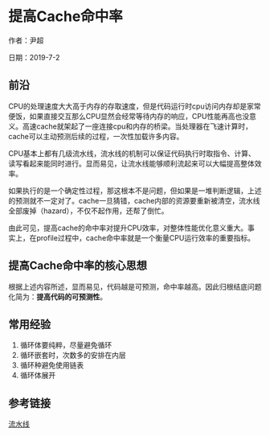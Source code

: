 # 提高Cache命中率

作者：尹超

日期：2019-7-2

## 前沿

​	CPU的处理速度大大高于内存的存取速度，但是代码运行时cpu访问内存却是家常便饭，如果直接交互那么CPU显然会经常等待内存的响应，CPU性能再高也没意义。高速cache就架起了一座连接cpu和内存的桥梁。当处理器在飞速计算时，cache可以主动预测后续的过程，一次性加载许多内容。

​	CPU基本上都有几级流水线，流水线的机制可以保证代码执行时取指令、计算、读写看起来能同时进行。显而易见，让流水线能够顺利流起来可以大幅提高整体效率。

​	如果执行的是一个确定性过程，那这根本不是问题，但如果是一堆判断逻辑，上述的预测就不一定对了。cache一旦猜错，cache内部的资源要重新被清空，流水线全部废掉（hazard），不仅不起作用，还帮了倒忙。

​	由此可见，提高cache的命中率对提升CPU效率，对整体性能优化意义重大。事实上，在profile过程中，cache命中率就是一个衡量CPU运行效率的重要指标。

## 提高Cache命中率的核心思想

​	根据上述内容所述，显而易见，代码越是可预测，命中率越高。因此归根结底问题化简为：**提高代码的可预测性**。

## 常用经验

1. 循环体要纯粹，尽量避免循环
2. 循环嵌套时，次数多的安排在内层
3. 循环种避免使用链表
4. 循环体展开

## 参考链接

[流水线](http://blog.sina.com.cn/s/blog_488c30d301013kuf.html)


